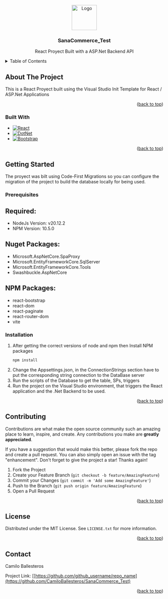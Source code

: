 <!-- PROJECT LOGO -->
<br />
<div align="center">
  <a href="https://github.com/CamiloBallesteros/SanaCommerce_Test">
    <img src="https://source.dot.net/favicon.ico" alt="Logo" width="80" height="80">
  </a>

<h3 align="center">SanaCommerce_Test</h3>

  <p align="center">
    React Proyect Built with a ASP.Net Backend API
    <br />
  </p>
</div>



<!-- TABLE OF CONTENTS -->
<details>
  <summary>Table of Contents</summary>
  <ol>
    <li>
      <a href="#about-the-project">About The Project</a>
      <ul>
        <li><a href="#built-with">Built With</a></li>
      </ul>
    </li>
    <li>
      <a href="#getting-started">Getting Started</a>
      <ul>
        <li><a href="#prerequisites">Prerequisites</a></li>
        <li><a href="#installation">Installation</a></li>
      </ul>
    </li>
    <li><a href="#contributing">Contributing</a></li>
    <li><a href="#contact">Contact</a></li>
  </ol>
</details>



<!-- ABOUT THE PROJECT -->
## About The Project

This is a React Proyect built using the Visual Studio Init Template for React / ASP.Net Applications

<p align="right">(<a href="#readme-top">back to top</a>)</p>



### Built With

* [![React][React.js]][React-url]
* [![DotNet][DotNet.com]][DotNet-url]
* [![Bootstrap][Bootstrap.com]][Bootstrap-url]

<p align="right">(<a href="#readme-top">back to top</a>)</p>



<!-- GETTING STARTED -->
## Getting Started

The proyect was bilt using Code-First Migrations so you can configure the migration of the project to build the database locally for being used.

### Prerequisites

## Required:
- NodeJs Version: v20.12.2
- NPM Version: 10.5.0

## Nuget Packages:
- Microsoft.AspNetCore.SpaProxy
- Microsoft.EntityFrameworkCore.SqlServer
- Microsoft.EntityFrameworkCore.Tools
- Swashbuckle.AspNetCore

## NPM Packages:
- react-bootstrap
- react-dom
- react-paginate
- react-router-dom
- vite

### Installation

1. After getting the correct versions of node and npm then Install NPM packages
   ```sh
   npm install
   ```
2. Change the Appsettings.json, in the ConnectionStrings section have to put the corresponding string connection to the DataBase server
3. Run the scripts of the Database to get the table, SPs, triggers
4. Run the project on the Visual Studio environment, that triggers the React application and the .Net Backend to be used.

<p align="right">(<a href="#readme-top">back to top</a>)</p>


<!-- CONTRIBUTING -->
## Contributing

Contributions are what make the open source community such an amazing place to learn, inspire, and create. Any contributions you make are **greatly appreciated**.

If you have a suggestion that would make this better, please fork the repo and create a pull request. You can also simply open an issue with the tag "enhancement".
Don't forget to give the project a star! Thanks again!

1. Fork the Project
2. Create your Feature Branch (`git checkout -b feature/AmazingFeature`)
3. Commit your Changes (`git commit -m 'Add some AmazingFeature'`)
4. Push to the Branch (`git push origin feature/AmazingFeature`)
5. Open a Pull Request

<p align="right">(<a href="#readme-top">back to top</a>)</p>



<!-- LICENSE -->
## License

Distributed under the MIT License. See `LICENSE.txt` for more information.

<p align="right">(<a href="#readme-top">back to top</a>)</p>



<!-- CONTACT -->
## Contact

Camilo Ballesteros

Project Link: [[https://github.com/github_username/repo_name](https://github.com/CamiloBallesteros/SanaCommerce_Test)

<p align="right">(<a href="#readme-top">back to top</a>)</p>



<!-- MARKDOWN LINKS & IMAGES -->
<!-- https://www.markdownguide.org/basic-syntax/#reference-style-links -->
[React.js]: https://img.shields.io/badge/React-20232A?style=for-the-badge&logo=react&logoColor=61DAFB
[React-url]: https://reactjs.org/
[Bootstrap.com]: https://img.shields.io/badge/Bootstrap-563D7C?style=for-the-badge&logo=bootstrap&logoColor=white
[Bootstrap-url]: https://getbootstrap.com
[DotNet.com]: https://img.shields.io/badge/.Net-DotNet-purple
[DotNet-url]: https://dotnet.microsoft.com/es-es/
